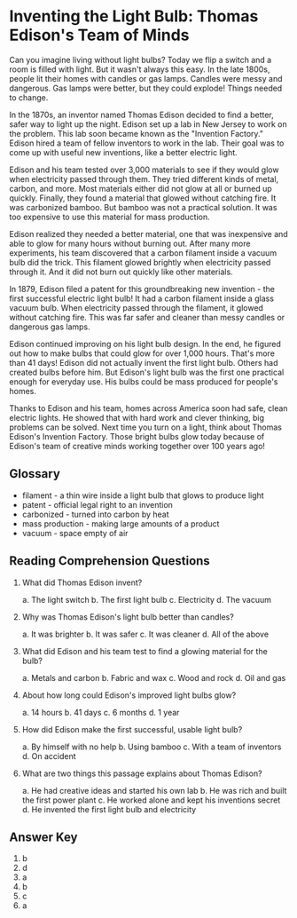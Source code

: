 # Inventing the Light Bulb: Thomas Edison's Team of Minds

Can you imagine living without light bulbs? Today we flip a switch and a room is filled with light. But it wasn't always this easy. In the late 1800s, people lit their homes with candles or gas lamps. Candles were messy and dangerous. Gas lamps were better, but they could explode! Things needed to change.

In the 1870s, an inventor named Thomas Edison decided to find a better, safer way to light up the night. Edison set up a lab in New Jersey to work on the problem. This lab soon became known as the "Invention Factory." Edison hired a team of fellow inventors to work in the lab. Their goal was to come up with useful new inventions, like a better electric light.

Edison and his team tested over 3,000 materials to see if they would glow when electricity passed through them. They tried different kinds of metal, carbon, and more. Most materials either did not glow at all or burned up quickly. Finally, they found a material that glowed without catching fire. It was carbonized bamboo. But bamboo was not a practical solution. It was too expensive to use this material for mass production.

Edison realized they needed a better material, one that was inexpensive and able to glow for many hours without burning out. After many more experiments, his team discovered that a carbon filament inside a vacuum bulb did the trick. This filament glowed brightly when electricity passed through it. And it did not burn out quickly like other materials.

In 1879, Edison filed a patent for this groundbreaking new invention - the first successful electric light bulb! It had a carbon filament inside a glass vacuum bulb. When electricity passed through the filament, it glowed without catching fire. This was far safer and cleaner than messy candles or dangerous gas lamps.

Edison continued improving on his light bulb design. In the end, he figured out how to make bulbs that could glow for over 1,000 hours. That's more than 41 days! Edison did not actually invent the first light bulb. Others had created bulbs before him. But Edison's light bulb was the first one practical enough for everyday use. His bulbs could be mass produced for people's homes.

Thanks to Edison and his team, homes across America soon had safe, clean electric lights. He showed that with hard work and clever thinking, big problems can be solved. Next time you turn on a light, think about Thomas Edison's Invention Factory. Those bright bulbs glow today because of Edison's team of creative minds working together over 100 years ago!

## Glossary

- filament - a thin wire inside a light bulb that glows to produce light
- patent - official legal right to an invention
- carbonized - turned into carbon by heat
- mass production - making large amounts of a product
- vacuum - space empty of air

## Reading Comprehension Questions

1. What did Thomas Edison invent?

   a. The light switch
   b. The first light bulb
   c. Electricity
   d. The vacuum

2. Why was Thomas Edison's light bulb better than candles?

   a. It was brighter
   b. It was safer
   c. It was cleaner
   d. All of the above

3. What did Edison and his team test to find a glowing material for the bulb?

   a. Metals and carbon
   b. Fabric and wax
   c. Wood and rock
   d. Oil and gas

4. About how long could Edison's improved light bulbs glow?

   a. 14 hours
   b. 41 days
   c. 6 months
   d. 1 year

5. How did Edison make the first successful, usable light bulb?

   a. By himself with no help
   b. Using bamboo
   c. With a team of inventors
   d. On accident

6. What are two things this passage explains about Thomas Edison?

   a. He had creative ideas and started his own lab
   b. He was rich and built the first power plant
   c. He worked alone and kept his inventions secret
   d. He invented the first light bulb and electricity

## Answer Key

1. b
2. d
3. a
4. b
5. c
6. a
